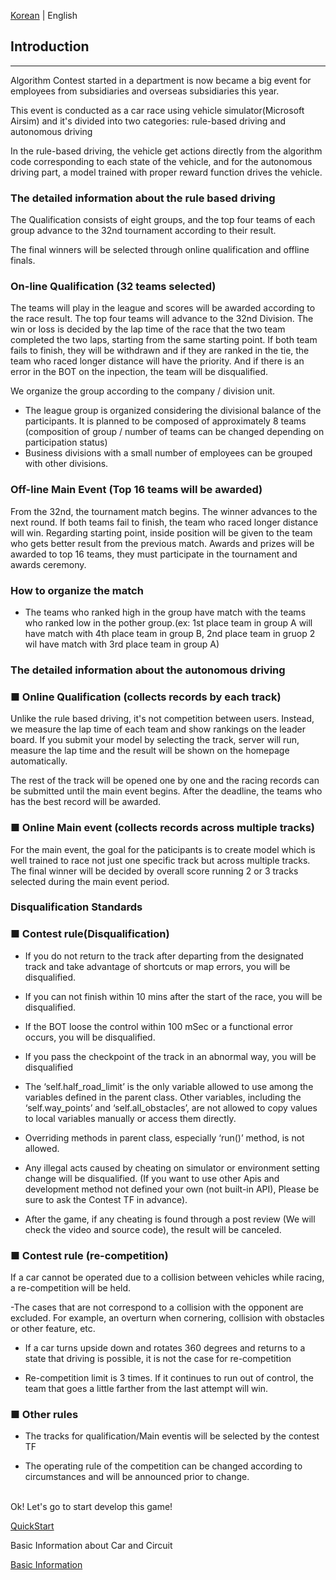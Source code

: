 [Korean](./README.md) | English

## Introduction  
------------------------
Algorithm Contest started in a department is now became a big event for employees from subsidiaries and overseas subsidiaries this year.

This event is conducted as a car race using vehicle simulator(Microsoft Airsim) and it's divided into two categories: rule-based driving and autonomous driving

In the rule-based driving, the vehicle get actions directly from the algorithm code corresponding to each state of the vehicle, and for the autonomous driving part, a model trained with proper reward function drives the vehicle.


### The detailed information about the rule based driving



The Qualification consists of eight groups, and the top four teams of each group advance to the 32nd tournament according to their result.

The final winners will be selected through online qualification and offline finals.



### On-line Qualification (32 teams selected)

The teams will play in the league and scores will be awarded according to the race result. The top four teams will advance to the 32nd Division. The win or loss is decided by the lap time of the race that the two team completed the two laps, starting from the same starting point. If both team fails to finish, they will be withdrawn and if they are ranked in the tie, the team who raced longer distance will have the priority. And if there is an error in the BOT on the inpection, the team will be disqualified.

We organize the group according to the company / division unit.

- The league group is organized considering the divisional balance of the participants. It is planned to be composed of approximately 8 teams (composition of group / number of teams can be changed depending on participation status)
- Business divisions with a small number of employees can be grouped with other divisions.


### Off-line Main Event (Top 16 teams will be awarded)

From the 32nd, the tournament match begins. The winner advances to the next round. If both teams fail to finish, the team who raced longer distance will win. Regarding starting point, inside position will be given to the team who gets better result from the previous match. Awards and prizes will be awarded to top 16 teams, they must participate in the tournament and awards ceremony.



### How to organize the match

- The teams who ranked high in the group have match with the teams who ranked low in the pother group.(ex: 1st place team in group A will have match with 4th place team in group B, 2nd place team in gruop 2 wil have match with 3rd place team in group A)






### The detailed information about the autonomous driving




### ■ Online Qualification (collects records by each track)

Unlike the rule based driving, it's not competition between users. Instead, we measure the lap time of each team and show rankings on the leader board. If you submit your model by selecting the track, server will run, measure the lap time and the result will be shown on the homepage automatically.

The rest of the track will be opened one by one and the racing records can be submitted until the main event begins. After the deadline, the teams who has the best record will be awarded.




### ■ Online Main event (collects records across multiple tracks)

For the main event, the goal for the paticipants is to create model which is well trained to race not just one specific track but across multiple tracks. The final winner will be decided by overall score running 2 or 3 tracks selected during the main event period.




### Disqualification Standards

### ■ Contest rule(Disqualification)

- If you do not return to the track after departing from the designated track and take advantage of shortcuts or map errors, you will be disqualified.

- If you can not finish within 10 mins after the start of the race, you will be disqualified.

- If the BOT loose the control within 100 mSec or a functional error occurs, you will be disqualified.

- If you pass the checkpoint of the track in an abnormal way, you will be disqualified

- The ‘self.half_road_limit’ is the only variable allowed to use among the variables defined in the parent class. Other variables, including the ‘self.way_points’ and ‘self.all_obstacles’, are not allowed to copy values to local variables manually or access them directly.

- Overriding methods in parent class, especially ‘run()’ method, is not allowed.

- Any illegal acts caused by cheating on simulator or environment setting change will be disqualified. (If you want to use other Apis and development method not defined your own (not built-in API), Please be sure to ask the Contest TF in advance).

- After the game, if any cheating is found through a post review (We will check the video and source code), the result will be canceled.



### ■ Contest rule (re-competition)

If a car cannot be operated due to a collision between vehicles while racing, a re-competition will be held.

-The cases that are not correspond to a collision with the opponent are excluded. For example, an overturn when cornering, collision with obstacles or other feature, etc.

- If a car turns upside down and rotates 360 degrees and returns to a state that driving is possible, it is not the case for re-competition

- Re-competition limit is 3 times. If it continues to run out of control, the team that goes a little farther from the last attempt will win.



### ■ Other rules

- The tracks for qualification/Main eventis will be selected by the contest TF

- The operating rule of the competition can be changed according to circumstances and will be announced prior to change.

<br>
Ok! Let's go to start develop this game! 

[QuickStart](./QuickStart/Readme_Eng.md)

Basic Information about Car and Circuit 

[Basic Information](./Guide/Basic_Info_En.md)
